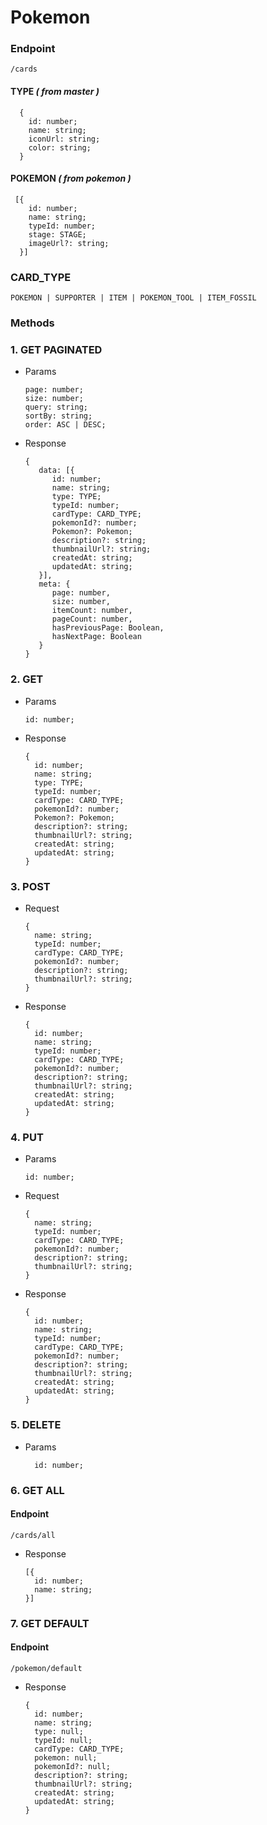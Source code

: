 # **Pokemon**

### Endpoint

```
/cards
```

#### TYPE _( from master )_

```
  {
    id: number;
    name: string;
    iconUrl: string;
    color: string;
  }
```

#### POKEMON _( from pokemon )_

```
 [{
    id: number;
    name: string;
    typeId: number;
    stage: STAGE;
    imageUrl?: string;
  }]
```

### CARD_TYPE

```
POKEMON | SUPPORTER | ITEM | POKEMON_TOOL | ITEM_FOSSIL
```

### Methods

### 1. GET PAGINATED

- Params

  ```
  page: number;
  size: number;
  query: string;
  sortBy: string;
  order: ASC | DESC;
  ```

- Response

  ```
  {
     data: [{
        id: number;
        name: string;
        type: TYPE;
        typeId: number;
        cardType: CARD_TYPE;
        pokemonId?: number;
        Pokemon?: Pokemon;
        description?: string;
        thumbnailUrl?: string;
        createdAt: string;
        updatedAt: string;
     }],
     meta: {
        page: number,
        size: number,
        itemCount: number,
        pageCount: number,
        hasPreviousPage: Boolean,
        hasNextPage: Boolean
     }
  }
  ```

### 2. GET

- Params

  ```
  id: number;
  ```

- Response

  ```
  {
    id: number;
    name: string;
    type: TYPE;
    typeId: number;
    cardType: CARD_TYPE;
    pokemonId?: number;
    Pokemon?: Pokemon;
    description?: string;
    thumbnailUrl?: string;
    createdAt: string;
    updatedAt: string;
  }
  ```

### 3. POST

- Request

  ```
  {
    name: string;
    typeId: number;
    cardType: CARD_TYPE;
    pokemonId?: number;
    description?: string;
    thumbnailUrl?: string;
  }
  ```

- Response

  ```
  {
    id: number;
    name: string;
    typeId: number;
    cardType: CARD_TYPE;
    pokemonId?: number;
    description?: string;
    thumbnailUrl?: string;
    createdAt: string;
    updatedAt: string;
  }
  ```

### 4. PUT

- Params

  ```
  id: number;
  ```

- Request

  ```
  {
    name: string;
    typeId: number;
    cardType: CARD_TYPE;
    pokemonId?: number;
    description?: string;
    thumbnailUrl?: string;
  }
  ```

- Response

  ```
  {
    id: number;
    name: string;
    typeId: number;
    cardType: CARD_TYPE;
    pokemonId?: number;
    description?: string;
    thumbnailUrl?: string;
    createdAt: string;
    updatedAt: string;
  }
  ```

### 5. DELETE

- Params

  ```
    id: number;
  ```

### 6. GET ALL

#### Endpoint

```
/cards/all
```

- Response

  ```
  [{
    id: number;
    name: string;
  }]
  ```

### 7. GET DEFAULT

#### Endpoint

```
/pokemon/default
```

- Response

  ```
  {
    id: number;
    name: string;
    type: null;
    typeId: null;
    cardType: CARD_TYPE;
    pokemon: null;
    pokemonId?: null;
    description?: string;
    thumbnailUrl?: string;
    createdAt: string;
    updatedAt: string;
  }
  ```
